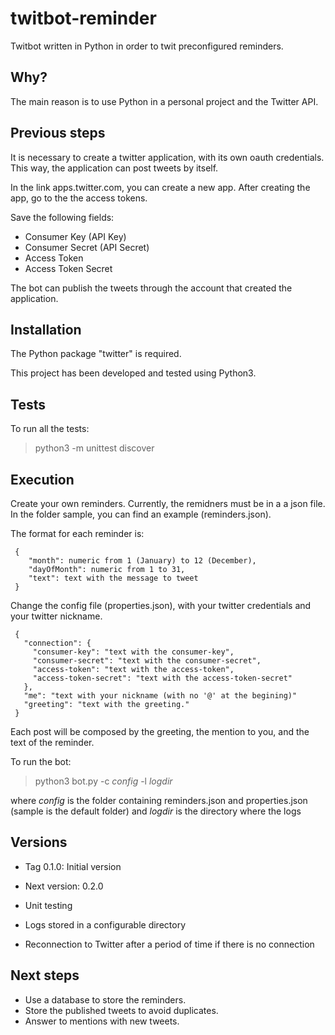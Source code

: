 # twitbot-reminder

Twitbot written in Python in order to twit preconfigured reminders.

## Why?

The main reason is to use Python in a personal project and the Twitter API.

## Previous steps

It is necessary to create a twitter application, with its own oauth credentials. This way, the application can post tweets by itself.

In the link apps.twitter.com, you can create a new app. After creating the app, go to the the access tokens.

Save the following fields:

* Consumer Key (API Key)
* Consumer Secret (API Secret)
* Access Token
* Access Token Secret

The bot can publish the tweets through the account that created the application.

## Installation

The Python package "twitter" is required.

This project has been developed and tested using Python3.

## Tests

To run all the tests:

> python3 -m unittest discover

## Execution

Create your own reminders. Currently, the remidners must be in a a json file. In the folder sample, you can find an example (reminders.json).

The format for each reminder is:

```
 {
    "month": numeric from 1 (January) to 12 (December),
    "dayOfMonth": numeric from 1 to 31,
    "text": text with the message to tweet
 }
```

Change the config file (properties.json), with your twitter credentials and your twitter nickname.

```
 {
   "connection": {
     "consumer-key": "text with the consumer-key",
     "consumer-secret": "text with the consumer-secret",
     "access-token": "text with the access-token",
     "access-token-secret": "text with the access-token-secret"
   },
   "me": "text with your nickname (with no '@' at the begining)"
   "greeting": "text with the greeting."
 }
```

Each post will be composed by the greeting, the mention to you, and the text of the reminder.

To run the bot:

> python3 bot.py -c _config_ -l _logdir_

where _config_ is the folder containing reminders.json and properties.json (sample is the default folder)
and _logdir_ is the directory where the logs

## Versions

* Tag 0.1.0: Initial version

* Next version: 0.2.0
 * Unit testing
 * Logs stored in a configurable directory
 * Reconnection to Twitter after a period of time if there is no connection


## Next steps

* Use a database to store the reminders.
* Store the published tweets to avoid duplicates.
* Answer to mentions with new tweets.



